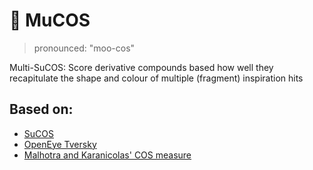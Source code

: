 # 🐄 MuCOS

> pronounced: "moo-cos"

Multi-SuCOS: Score derivative compounds based how well they recapitulate the shape and colour of multiple (fragment) inspiration hits

## Based on:

- [SuCOS](https://github.com/susanhleung/SuCOS)
- [OpenEye Tversky](https://docs.eyesopen.com/applications/rocs/theory/measure_similarity.html#tversky)
- [Malhotra and Karanicolas' COS measure](https://pubs.acs.org/doi/abs/10.1021/acs.jmedchem.6b00725)
